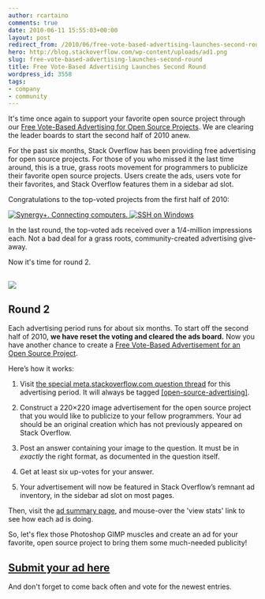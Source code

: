 ```yaml
---
author: rcartaino
comments: true
date: 2010-06-11 15:55:03+00:00
layout: post
redirect_from: /2010/06/free-vote-based-advertising-launches-second-round
hero: http://blog.stackoverflow.com/wp-content/uploads/ad1.png
slug: free-vote-based-advertising-launches-second-round
title: Free Vote-Based Advertising Launches Second Round
wordpress_id: 3558
tags:
- company
- community
---
```


It's time once again to support your favorite open source project through our [Free Vote-Based Advertising for Open Source  Projects](../2009/12/free-vote-based-advertising-for-open-source-projects/). We are clearing the leader boards to start the second half of 2010 anew.

For the past six months, Stack Overflow has been providing free advertising for open source projects. For those of you who missed it the last time around, this is a true, grass roots movement for programmers to publicize their favorite open source projects. Users create the ads, users vote for their favorites, and Stack Overflow features them in a sidebar ad slot.

Congratulations to the top-voted projects from the first half of 2010:

[![Synergy+. Connecting computers.](http://blog.stackoverflow.com/wp-content/uploads/ad1.png) ](http://code.google.com/p/synergy-plus/)[![SSH on Windows](http://blog.stackoverflow.com/wp-content/uploads/ad2.png)](http://www.chiark.greenend.org.uk/~sgtatham/putty/)

In the last round, the top-voted ads received over a 1/4-million impressions each. Not a bad deal for a grass roots, community-created advertising give-away.

Now it's time for round 2.


## ![](/blog/images/wordpress/vote-small3.jpg)




## Round 2


Each advertising period runs for about six months. To start off the second half of 2010, **we have reset the voting and cleared the ads board.** Now you have another chance to create a [Free Vote-Based Advertisement for an Open Source Project](../2009/12/free-vote-based-advertising-for-open-source-projects/).

Here’s how it works:



	
  1. Visit [the special meta.stackoverflow.com question thread](http://meta.stackoverflow.com/questions/53346/open-source-advertising-sidebar-2h-2010) for this advertising period. It will always be tagged [[open-source-advertising]](http://meta.stackoverflow.com/questions/tagged/open-source-advertising).

	
  2. Construct a 220×220 image advertisement for the open source project that you would like to publicize to your fellow programmers. Your ad should be an original creation which has not previously appeared on Stack Overflow.

	
  3. Post an answer containing your image to the question. It must be in _exactly_ the right format, as documented in the question itself.

	
  4. Get at least six up-votes for your answer.

	
  5. Your advertisement will now be featured in Stack Overflow’s remnant ad inventory, in the sidebar ad slot on most pages.


Then, visit the [ad summary page](http://rads.stackoverflow.com/ossads/all), and mouse-over the 'view stats' link to see how each ad is doing.



So, let's flex those Photoshop GIMP muscles and create an ad for your favorite, open source project to bring them some much-needed publicity!





## [Submit your ad here](http://meta.stackoverflow.com/questions/53346/open-source-advertising-sidebar-2h-2010)





And don't forget to come back often and vote for the newest entries.

